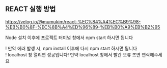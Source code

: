 ## REACT 실행 방법

https://velog.io/@mumukim/react-%EC%84%A4%EC%B9%98-%EB%B0%8F-%EC%8B%A4%ED%96%89-%EB%B0%A9%EB%B2%95

Node 설치 이후에 프로젝트 터미널 창에서 npm start 하시면 됩니다

! 만약 에러 발생 시, npm install 이후에 다시 npm start 하시면 됩니다
<br/>
! localhost 창 열리면 성공입니다! 만약 localhost 창에서 빨간 오류 뜨면 연락해주세요

